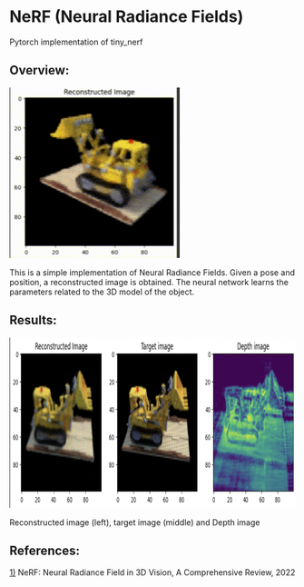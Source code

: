 # NeRF (Neural Radiance Fields)
Pytorch implementation of tiny_nerf

## Overview: 
<img src=data/nerf_render.gif height="300" width="300" > <p></p>
This is a simple implementation of Neural Radiance Fields. Given a pose and position, a reconstructed image is obtained. The neural network learns the parameters related to the 3D model of the object. 

## Results:
<img src=data/nerf_output.png height="300" width="600" > <p></p>
Reconstructed image (left), target image (middle) and Depth image


## References:
[1)](https://arxiv.org/abs/2210.00379) NeRF: Neural Radiance Field in 3D Vision, A Comprehensive Review, 2022
